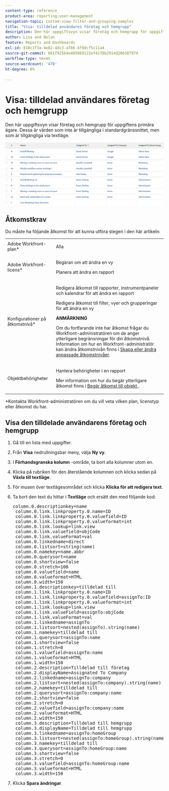 ```yaml
---
content-type: reference
product-area: reporting;user-management
navigation-topic: custom-view-filter-and-grouping-samples
title: "Visa: tilldelad användares företag och hemgrupp"
description: Den här uppgiftsvyn visar företag och hemgrupp för uppgiftens primära ägare. Dessa är värden som inte är tillgängliga i standardgränssnittet, men som är tillgängliga via textläge.
author: Lisa and Nolan
feature: Reports and Dashboards
exl-id: 818c1f3a-4e82-4dc3-af86-4f9dcf5c11a4
source-git-commit: 661f925b4e485069122ef4278b2914d206387974
workflow-type: tm+mt
source-wordcount: '478'
ht-degree: 0%

---
```


# Visa: tilldelad användares företag och hemgrupp

Den här uppgiftsvyn visar företag och hemgrupp för uppgiftens primära ägare. Dessa är värden som inte är tillgängliga i standardgränssnittet, men som är tillgängliga via textläge.

![](assets/view--assigned-user-s-company-and-home-group-350x80.png)

## Åtkomstkrav

Du måste ha följande åtkomst för att kunna utföra stegen i den här artikeln:

<table style="table-layout:auto"> 
 <col> 
 <col> 
 <tbody> 
  <tr> 
   <td role="rowheader">Adobe Workfront-plan*</td> 
   <td> <p>Alla</p> </td> 
  </tr> 
  <tr> 
   <td role="rowheader">Adobe Workfront-licens*</td> 
   <td> <p>Begäran om att ändra en vy </p>
   <p>Planera att ändra en rapport</p> </td> 
  </tr> 
  <tr> 
   <td role="rowheader">Konfigurationer på åtkomstnivå*</td> 
   <td> <p>Redigera åtkomst till rapporter, instrumentpaneler och kalendrar för att ändra en rapport</p> <p>Redigera åtkomst till filter, vyer och grupperingar för att ändra en vy</p> <p><b>ANMÄRKNING</b>

Om du fortfarande inte har åtkomst frågar du Workfront-administratören om de anger ytterligare begränsningar för din åtkomstnivå. Information om hur en Workfront-administratör kan ändra åtkomstnivån finns i <a href="../../../administration-and-setup/add-users/configure-and-grant-access/create-modify-access-levels.md" class="MCXref xref">Skapa eller ändra anpassade åtkomstnivåer</a>.</p> </td>
</tr> 
  <tr> 
   <td role="rowheader">Objektbehörigheter</td> 
   <td> <p>Hantera behörigheter i en rapport</p> <p>Mer information om hur du begär ytterligare åtkomst finns i <a href="../../../workfront-basics/grant-and-request-access-to-objects/request-access.md" class="MCXref xref">Begär åtkomst till objekt </a>.</p> </td> 
  </tr> 
 </tbody> 
</table>

&#42;Kontakta Workfront-administratören om du vill veta vilken plan, licenstyp eller åtkomst du har.

## Visa den tilldelade användarens företag och hemgrupp

1. Gå till en lista med uppgifter.
1. Från **Visa** nedrullningsbar meny, välja **Ny vy**.

1. I **Förhandsgranska kolumn** -område, ta bort alla kolumner utom en.
1. Klicka på rubriken för den återstående kolumnen och klicka sedan på **Växla till textläge**.
1. För musen över textlägesområdet och klicka **Klicka för att redigera text**.
1. Ta bort den text du hittar i **Textläge** och ersätt den med följande kod:
   <pre>column.0.descriptionkey=name<br> column.0.link.linkproperty.0.name=ID<br> column.0.link.linkproperty.0.valuefield=ID<br> column.0.link.linkproperty.0.valueformat=int<br> column.0.link.lookup=link.view<br> column.0.link.valuefield=objCode<br> column.0.link.valueFormat=val<br> column.0.linkedname=direct<br> column.0.listsort=string(name)<br> column.0.namekey=name.abbr<br> column.0.querysort=name<br> column.0.shortview=false<br> column.0.stretch=100<br> column.0.valuefield=name<br> column.0.valueformat=HTML<br> column.0.width=150<br> column.1.descriptionkey=tilldelad till<br> column.1.link.linkproperty.0.name=ID<br> column.1.link.linkproperty.0.valuefield=assignTo:ID<br> column.1.link.linkproperty.0.valueformat=int<br> column.1.link.lookup=link.view<br> column.1.link.valueField=assignTo:objCode<br> column.1.link.valueFormat=val<br> column.1.linkedname=assignTo<br> column.1.listsort=nested(assignTo).string(name)<br> column.1.namekey=tilldelad till<br> column.1.querysort=assignTo:name<br> column.1.shortview=false<br> column.1.stretch=0<br> column.1.valuefield=assignTo:name<br> column.1.valueformat=HTML<br> column.1.width=150<br> column.2.description=Tilldelad till företag<br> column.2.displayName=Assignated To Company<br> column.2.linkedname=assignTo:company<br> column.2.listsort=nested(assignTo:company).string(name)<br> column.2.namekey=tilldelad till<br> column.2.querysort=assignTo:company:name<br> column.2.shortview=false<br> column.2.stretch=0<br> column.2.valuefield=assignTo:company:name<br> column.2.valueformat=HTML<br> column.2.width=150<br> column.3.description=Tilldelad till hemgrupp<br> column.3.displayName=Tilldelad till hemgrupp<br> column.3.linkedname=assignTo:homeGroup<br> column.3.listsort=nested(assignTo:homeGroup).string(name)<br> column.3.namekey=tilldelad till<br> column.3.querysort=assignTo:homeGroup:name<br> column.3.shortview=false<br> column.3.stretch=0<br> column.3.valuefield=assignTo:homeGroup:name<br> column.3.valueformat=HTML<br> column.3.width=150</pre>

1. Klicka **Spara ändringar**.
